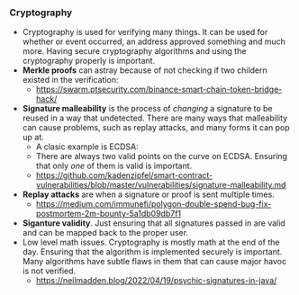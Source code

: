 ### Cryptography 
- Cryptography is used for verifying many things. It can be used for whether or event occurred, an address approved something and much more. Having secure cryptography algorithms and using the cryptography properly is important. 
- **Merkle proofs** can astray because of not checking if two childern existed in the verification:
    - https://swarm.ptsecurity.com/binance-smart-chain-token-bridge-hack/
- **Signature malleability** is the process of *changing* a signature to be reused in a way that undetected. There are many ways that malleability can cause problems, such as replay attacks, and many forms it can pop up at. 
    - A clasic example is ECDSA:
    - There are always two valid points on the curve on ECDSA. Ensuring that only *one* of them is valid is important. 
    - https://github.com/kadenzipfel/smart-contract-vulnerabilities/blob/master/vulnerabilities/signature-malleability.md
- **Replay attacks** are when a signature or proof is sent multiple times.
    - https://medium.com/immunefi/polygon-double-spend-bug-fix-postmortem-2m-bounty-5a1db09db7f1
- **Siganture validity**. Just ensuring that all signatures passed in are valid and can be mapped back to the proper user. 
- Low level math issues. Cryptography is mostly math at the end of the day. Ensuring that the algorithm is implemented securely is important. Many algorithms have subtle flaws in them that can cause major havoc is not verified. 
    - https://neilmadden.blog/2022/04/19/psychic-signatures-in-java/
